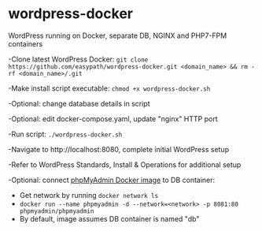 # wordpress-docker
WordPress running on Docker, separate DB, NGINX and PHP7-FPM containers

-Clone latest WordPress Docker: 
`git clone https://github.com/easypath/wordpress-docker.git <domain_name> && rm -rf <domain_name>/.git`

-Make install script executable:
`chmod +x wordpress-docker.sh`

-Optional: change database details in script

-Optional: edit docker-compose.yaml, update "nginx" HTTP port

-Run script:
`./wordpress-docker.sh`

-Navigate to http://localhost:8080, complete initial WordPress setup

-Refer to WordPress Standards, Install & Operations for additional setup

-Optional: connect [phpMyAdmin Docker image](https://hub.docker.com/r/phpmyadmin/phpmyadmin) to DB container:
  - Get network by running `docker network ls`
  - `docker run --name phpmyadmin -d --network=<network> -p 8081:80 phpmyadmin/phpmyadmin`
  - By default, image assumes DB container is named "db"
  
